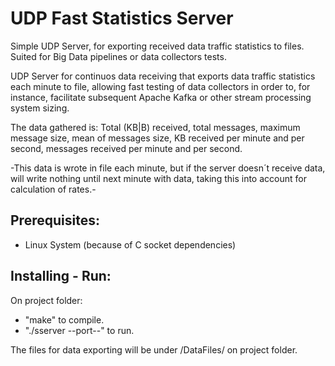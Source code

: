 # UDP Fast Statistics Server
Simple UDP Server, for exporting received data traffic statistics to files. Suited for Big Data pipelines or data collectors tests. 

UDP Server for continuos data receiving that exports data traffic statistics each minute to file, allowing fast testing of data
collectors in order to, for instance, facilitate subsequent Apache Kafka or other stream processing system sizing.

The data gathered is: Total (KB|B) received, total messages, maximum message size, mean of messages size, KB received
per minute and per second, messages received per minute and per second.

-This data is wrote in file each minute, but if the server doesn´t receive data, will write nothing until next minute with data, 
taking this into account for calculation of rates.-

## Prerequisites:
- Linux System (because of C socket dependencies)

## Installing - Run:
On project folder:
- "make" to compile.
- "./sserver --port--" to run.

The files for data exporting will be under /DataFiles/ on project folder.
